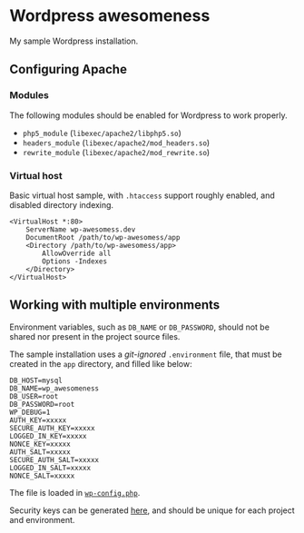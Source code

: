 # Wordpress awesomeness

My sample Wordpress installation.

## Configuring Apache

### Modules

The following modules should be enabled for Wordpress to work properly.

* `php5_module` (`libexec/apache2/libphp5.so`)
* `headers_module` (`libexec/apache2/mod_headers.so`)
* `rewrite_module` (`libexec/apache2/mod_rewrite.so`)

### Virtual host

Basic virtual host sample, with `.htaccess` support roughly enabled, and disabled directory indexing.

```
<VirtualHost *:80>
    ServerName wp-awesomess.dev
    DocumentRoot /path/to/wp-awesomess/app
    <Directory /path/to/wp-awesomess/app>
        AllowOverride all
        Options -Indexes
    </Directory>
</VirtualHost>
```

## Working with multiple environments

Environment variables, such as `DB_NAME` or `DB_PASSWORD`, should not be shared nor present in the project source files.

The sample installation uses a *git-ignored* `.environment` file, that must be created in the `app` directory, and filled like below:

```
DB_HOST=mysql
DB_NAME=wp_awesomeness
DB_USER=root
DB_PASSWORD=root
WP_DEBUG=1
AUTH_KEY=xxxxx
SECURE_AUTH_KEY=xxxxx
LOGGED_IN_KEY=xxxxx
NONCE_KEY=xxxxx
AUTH_SALT=xxxxx
SECURE_AUTH_SALT=xxxxx
LOGGED_IN_SALT=xxxxx
NONCE_SALT=xxxxx
```

The file is loaded in [`wp-config.php`](app/wp-config.php).

Security keys can be generated [here](https://api.wordpress.org/secret-key/1.1/salt/), and should be unique for each project and environment.
